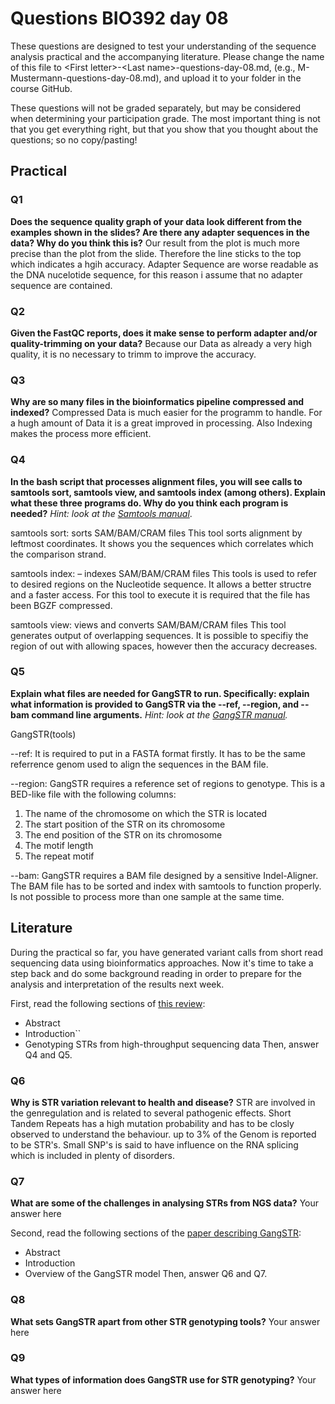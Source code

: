 

# Questions BIO392 day 08
These questions are designed to test your understanding of the sequence analysis practical and the accompanying literature. Please change the name of this file to \<First letter\>-\<Last name\>-questions-day-08.md, (e.g., M-Mustermann-questions-day-08.md), and upload it to your folder in the course GitHub.

These questions will not be graded separately, but may be considered when determining your participation grade. The most important thing is not that you get everything right, but that you show that you thought about the questions; so no copy/pasting!

## Practical

### Q1
**Does the sequence quality graph of your data look different from the examples shown in the slides? Are there any adapter sequences in the data? Why do you think this is?**
Our result from the plot is much more precise than the plot from the slide. Therefore the line sticks to the top which indicates a hgih accuracy. 
Adapter Sequence are worse readable as the DNA nucelotide sequence, for this reason i assume that no adapter sequence are contained.


### Q2
**Given the FastQC reports, does it make sense to perform adapter and/or quality-trimming on your data?**
Because our Data as already a very high quality, it is no necessary to trimm to improve the accuracy.

### Q3
**Why are so many files in the bioinformatics pipeline compressed and indexed?**
Compressed Data is much easier for the programm to handle. For a hugh amount of Data it is a great improved in processing.
Also Indexing makes the process more efficient.



### Q4
**In the bash script that processes alignment files, you will see calls to samtools sort, samtools view, and samtools index (among others). Explain what these three programs do. Why do you think each program is needed?**
*Hint: look at the [Samtools manual](http://www.htslib.org/doc/samtools.html)*.

samtools sort:
sorts SAM/BAM/CRAM files
This tool sorts alignment by leftmost coordinates. It shows you the sequences which correlates which the comparison strand. 

samtools index:
– indexes SAM/BAM/CRAM files
This tools is used to refer to desired regions on the Nucleotide sequence. It allows a better structre and a faster access.
For this tool to execute it is required that the file has been BGZF compressed.

samtools view: 
views and converts SAM/BAM/CRAM files
This tool generates output of overlapping sequences. It is possible to specifiy the region of out with allowing spaces, however
then the accuracy decreases. 


### Q5
**Explain what files are needed for GangSTR to run. Specifically: explain what information is provided to GangSTR via the --ref, --region, and --bam command line arguments.**
*Hint: look at the [GangSTR manual](https://github.com/gymreklab/gangstr).*

GangSTR(tools)

--ref:
It is required to put in a FASTA format firstly. It has to be the same referrence genom used to align the sequences in the BAM file.

--region:
GangSTR requires a reference set of regions to genotype. This is a BED-like file with the following columns:

1. The name of the chromosome on which the STR is located
2. The start position of the STR on its chromosome
3. The end position of the STR on its chromosome
4. The motif length
5. The repeat motif

--bam:
GangSTR requires a BAM file designed by a sensitive Indel-Aligner. The BAM file has to be sorted and index with samtools to function properly.
Is not possible to process more than one sample at the same time. 


## Literature
During the practical so far, you have generated variant calls from short read sequencing data using bioinformatics approaches. Now it's time to take a step back and do some background reading in order to prepare for the analysis and interpretation of the results next week. 

First, read the following sections of [this review](https://www.sciencedirect.com/science/article/pii/S0959437X16301538):
* Abstract
* Introduction``
* Genotyping STRs from high-throughput sequencing data
Then, answer Q4 and Q5.

### Q6
**Why is STR variation relevant to health and disease?**
STR are involved in the genregulation and is related to several pathogenic effects. Short Tandem Repeats has a high mutation probability and has to be 
closly observed to understand the behaviour. up to 3% of the Genom is reported to be STR's. Small SNP's is said to have influence on the RNA splicing 
which is included in plenty of disorders.



### Q7
**What are some of the challenges in analysing STRs from NGS data?**
Your answer here

Second, read the following sections of the [paper describing GangSTR](https://academic.oup.com/nar/article/47/15/e90/5518310):
* Abstract
* Introduction
* Overview of the GangSTR model
Then, answer Q6 and Q7.

### Q8
**What sets GangSTR apart from other STR genotyping tools?**
Your answer here

### Q9
**What types of information does GangSTR use for STR genotyping?**
Your answer here
